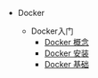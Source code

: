 
* Docker

  * Docker入门
    - [Docker 概念](./docs/docker/Docker入门.md)
    - [Docker 安装](./docs/docker/Docker安装.md)
    - [Docker 基础](./docs/docker/Docker基础.md)
  
  


